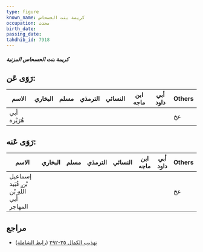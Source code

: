 ```yaml
---
type: figure
known_name: كريمة بنت الحسحاس
occupation: محدث
birth_date:
passing_date:
tahdhib_id: 7918
---
```

##### كريمة بنت الحسحاس المزنية

## رَوَى عَن:
| الاسم        | البخاري | مسلم | الترمذي | النسائي | ابن ماجه | أبي داود | Others |
| ------------ | ------- | ---- | ------- | ------- | -------- | -------- | ------ |
| أبي هُرَيْرة |         |      |         |         |          |          | عخ     |
## رَوَى عَنه:
| الاسم                                       | البخاري | مسلم | الترمذي | النسائي | ابن ماجه | أبي داود | Others |
| ------------------------------------------- | ------- | ---- | ------- | ------- | -------- | -------- | ------ |
| إسماعيل بْن عُبَيد اللَّهِ بْن أَبي المهاجر |         |      |         |         |          |          | عخ     |
## مراجع
- [تهذيب الكمال ٣٥-٢٩٢](obsidian://open?vault=Tahdhib-al-Kamal&file=Figures/٧٩١٨-كريمة%20بنت%20الحسحاس%20المزنية) ([رابط الشاملة](https://shamela.ws/book/3722/18891))